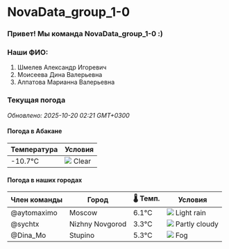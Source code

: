 # NovaData_group_1-0
### Привет! Мы команда NovaData_group_1-0 :)

### Наши ФИО:
1. Шмелев Александр Игоревич
2. Моисеева Дина Валерьевна
3. Алпатова Марианна Валерьевна

### Текущая погода
<!-- WEATHER:START -->
_Обновлено: 2025-10-20 02:21 GMT+0300_

#### Погода в Абакане

| Температура | Условия |
|-------------|----------|
| -10.7°C     | ![](https://cdn.weatherapi.com/weather/64x64/night/113.png) Clear |

#### Погода в наших городах

| Член команды  | Город               | 🌡️ Темп.  | Условия          |
|---------------|---------------------|-----------|--------------------|
| @aytomaximo    | Moscow              |    6.1°C | ![](https://cdn.weatherapi.com/weather/64x64/night/296.png) Light rain   |
| @sychtx        | Nizhny Novgorod     |    3.3°C | ![](https://cdn.weatherapi.com/weather/64x64/night/116.png) Partly cloudy |
| @Dina_Mo       | Stupino             |    5.3°C | ![](https://cdn.weatherapi.com/weather/64x64/night/248.png) Fog          |

<!-- WEATHER:END -->
